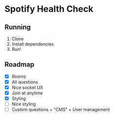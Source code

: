 # Spotify Health Check

## Running
1. Clone
2. Install dependencies
3. Run!

## Roadmap
- [x] Rooms
- [x] All questions
- [x] Nice socket UX
- [x] Join at anytime
- [x] Styling
- [ ] Nice styling
- [ ] Custom questions + "CMS" + User management